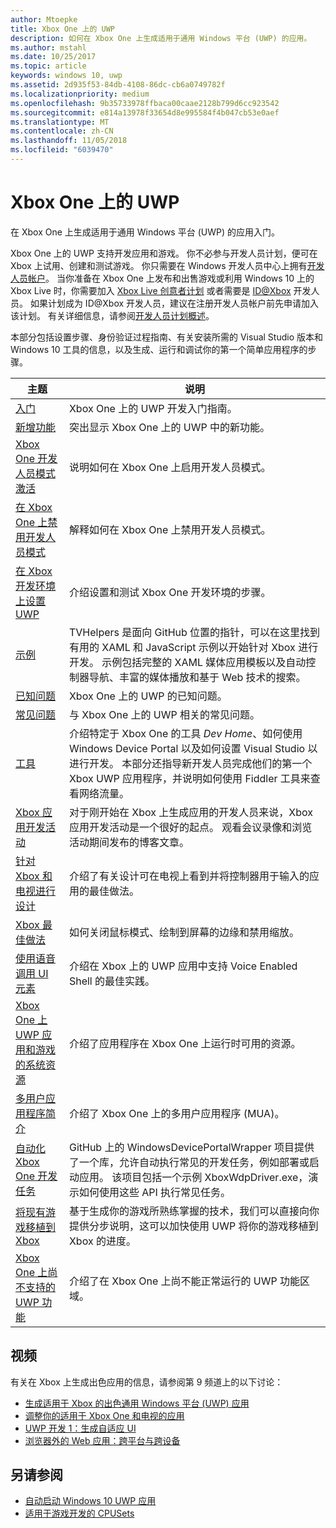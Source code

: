 ```yaml
---
author: Mtoepke
title: Xbox One 上的 UWP
description: 如何在 Xbox One 上生成适用于通用 Windows 平台 (UWP) 的应用。
ms.author: mstahl
ms.date: 10/25/2017
ms.topic: article
keywords: windows 10, uwp
ms.assetid: 2d935f53-84db-4108-86dc-cb6a0749782f
ms.localizationpriority: medium
ms.openlocfilehash: 9b35733978ffbaca00caae2128b799d6cc923542
ms.sourcegitcommit: e814a13978f33654d8e995584f4b047cb53e0aef
ms.translationtype: MT
ms.contentlocale: zh-CN
ms.lasthandoff: 11/05/2018
ms.locfileid: "6039470"
---
```

# <a name="uwp-on-xbox-one"></a>Xbox One 上的 UWP

在 Xbox One 上生成适用于通用 Windows 平台 (UWP) 的应用入门。

Xbox One 上的 UWP 支持开发应用和游戏。 你不必参与开发人员计划，便可在 Xbox 上试用、创建和测试游戏。 你只需要在 Windows 开发人员中心上拥有[开发人员帐户](https://developer.microsoft.com/en-us/store/register)。 当你准备在 Xbox One 上发布和出售游戏或利用 Windows 10 上的 Xbox Live 时，你需要加入 [Xbox Live 创意者计划](https://developer.microsoft.com/games/xbox/xboxlive/creator) 或者需要是 [ID@Xbox](http://www.xbox.com/Developers/id) 开发人员。 如果计划成为 ID@Xbox 开发人员，建议在注册开发人员帐户前先申请加入该计划。 有关详细信息，请参阅[开发人员计划概述](../xbox-live/developer-program-overview.md)。

本部分包括设置步骤、身份验证过程指南、有关安装所需的 Visual Studio 版本和 Windows 10 工具的信息，以及生成、运行和调试你的第一个简单应用程序的步骤。 

| 主题      | 说明 |
|------------|-------------|
|[入门](getting-started.md)| Xbox One 上的 UWP 开发入门指南。 |
|[新增功能](whats-new.md)| 突出显示 Xbox One 上的 UWP 中的新功能。 |
|[Xbox One 开发人员模式激活](devkit-activation.md)| 说明如何在 Xbox One 上启用开发人员模式。 |
|[在 Xbox One 上禁用开发人员模式](devkit-deactivation.md)| 解释如何在 Xbox One 上禁用开发人员模式。 |
|[在 Xbox 开发环境上设置 UWP](development-environment-setup.md)| 介绍设置和测试 Xbox One 开发环境的步骤。 |
|[示例](samples.md)| TVHelpers 是面向 GitHub 位置的指针，可以在这里找到有用的 XAML 和 JavaScript 示例以开始针对 Xbox 进行开发。 示例包括完整的 XAML 媒体应用模板以及自动控制器导航、丰富的媒体播放和基于 Web 技术的搜索。 |
|[已知问题](known-issues.md)| Xbox One 上的 UWP 的已知问题。 |
|[常见问题](frequently-asked-questions.md)| 与 Xbox One 上的 UWP 相关的常见问题。 |
|[工具](introduction-to-xbox-tools.md)| 介绍特定于 Xbox One 的工具 _Dev Home_、如何使用 Windows Device Portal 以及如何设置 Visual Studio 以进行开发。 本部分还指导新开发人员完成他们的第一个 Xbox UWP 应用程序，并说明如何使用 Fiddler 工具来查看网络流量。 |
| [Xbox 应用开发活动](https://developer.microsoft.com/windows/projects/campaigns/app-dev-on-xbox-event) | 对于刚开始在 Xbox 上生成应用的开发人员来说，Xbox 应用开发活动是一个很好的起点。 观看会议录像和浏览活动期间发布的博客文章。 |
|[针对 Xbox 和电视进行设计](../design/devices/designing-for-tv.md)| 介绍了有关设计可在电视上看到并将控制器用于输入的应用的最佳做法。 |
|[Xbox 最佳做法](tailoring-for-xbox.md)| 如何关闭鼠标模式、绘制到屏幕的边缘和禁用缩放。 |
|[使用语音调用 UI 元素](ves-on-xbox.md)| 介绍在 Xbox 上的 UWP 应用中支持 Voice Enabled Shell 的最佳实践。 |
|[Xbox One 上 UWP 应用和游戏的系统资源](system-resource-allocation.md)| 介绍了应用程序在 Xbox One 上运行时可用的资源。 |
|[多用户应用程序简介](multi-user-applications.md)| 介绍了 Xbox One 上的多用户应用程序 (MUA)。 |
| [自动化 Xbox One 开发任务](https://github.com/Microsoft/WindowsDevicePortalWrapper/tree/v0.9.4) | GitHub 上的 WindowsDevicePortalWrapper 项目提供了一个库，允许自动执行常见的开发任务，例如部署或启动应用。 该项目包括一个示例 XboxWdpDriver.exe，演示如何使用这些 API 执行常见任务。 |
|[将现有游戏移植到 Xbox](development-lanes-landing.md)|基于生成你的游戏所熟练掌握的技术，我们可以直接向你提供分步说明，这可以加快使用 UWP 将你的游戏移植到 Xbox 的进度。|
|[Xbox One 上尚不支持的 UWP 功能](http://go.microsoft.com/fwlink/p/?LinkId=760755)|  介绍了在 Xbox One 上尚不能正常运行的 UWP 功能区域。|

## <a name="videos"></a>视频

有关在 Xbox 上生成出色应用的信息，请参阅第 9 频道上的以下讨论：

* [生成适用于 Xbox 的出色通用 Windows 平台 (UWP) 应用](https://channel9.msdn.com/Events/Build/2016/B883)
* [调整你的适用于 Xbox One 和电视的应用](https://channel9.msdn.com/Events/Build/2016/T651-R1)
* [UWP 开发 1：生成自适应 UI](https://channel9.msdn.com/Events/Build/2016/L724-R1)
* [浏览器外的 Web 应用：跨平台与跨设备](https://channel9.msdn.com/Events/Build/2016/B888)

## <a name="see-also"></a>另请参阅

- [自动启动 Windows 10 UWP 应用](automate-launching-uwp-apps.md)
- [适用于游戏开发的 CPUSets](cpusets-games.md)